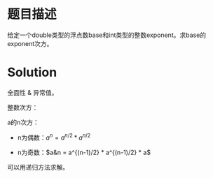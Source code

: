 # 题目描述

给定一个double类型的浮点数base和int类型的整数exponent。求base的exponent次方。

# Solution

全面性 & 异常值。

整数次方：

a的n次方：

- n为偶数：$a^n = a^{n/2} * a^{n/2}$

- n为奇数：$a&n = a^{(n-1)/2} * a^{(n-1)/2} * a$

可以用递归方法求解。


